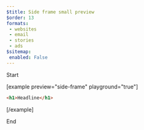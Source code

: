 ```yaml
---
$title: Side frame small preview
$order: 13
formats:
 - websites
 - email
 - stories
 - ads
$sitemap:
 enabled: False
---
```


Start

[example preview="side-frame" playground="true"]

```html
<h1>Headline</h1>
```

[/example]

End
